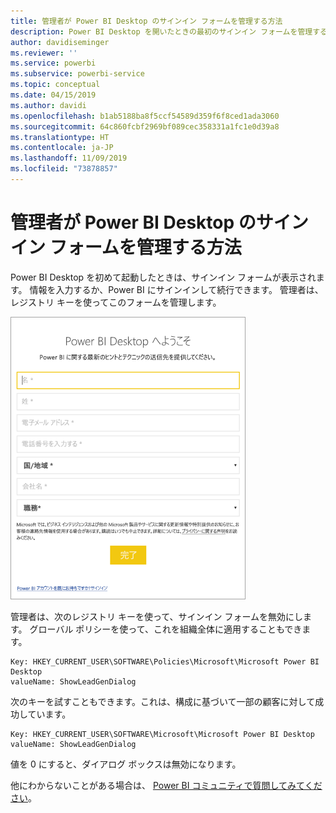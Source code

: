 ```yaml
---
title: 管理者が Power BI Desktop のサインイン フォームを管理する方法
description: Power BI Desktop を開いたときの最初のサインイン フォームを管理する方法について説明します。
author: davidiseminger
ms.reviewer: ''
ms.service: powerbi
ms.subservice: powerbi-service
ms.topic: conceptual
ms.date: 04/15/2019
ms.author: davidi
ms.openlocfilehash: b1ab5188ba8f5ccf54589d359f6f8ced1ada3060
ms.sourcegitcommit: 64c860fcbf2969bf089cec358331a1fc1e0d39a8
ms.translationtype: HT
ms.contentlocale: ja-JP
ms.lasthandoff: 11/09/2019
ms.locfileid: "73878857"
---
```

# <a name="how-administrators-can-manage-the-power-bi-desktop-sign-in-form"></a>管理者が Power BI Desktop のサインイン フォームを管理する方法
Power BI Desktop を初めて起動したときは、サインイン フォームが表示されます。 情報を入力するか、Power BI にサインインして続行できます。 管理者は、レジストリ キーを使ってこのフォームを管理します。 

![Power BI Desktop の初回サインイン フォーム](media/desktop-admin-sign-in-form/sign-in-form.png)

管理者は、次のレジストリ キーを使って、サインイン フォームを無効にします。 グローバル ポリシーを使って、これを組織全体に適用することもできます。

```
Key: HKEY_CURRENT_USER\SOFTWARE\Policies\Microsoft\Microsoft Power BI Desktop
valueName: ShowLeadGenDialog
```
次のキーを試すこともできます。これは、構成に基づいて一部の顧客に対して成功しています。

```
Key: HKEY_CURRENT_USER\SOFTWARE\Microsoft\Microsoft Power BI Desktop
valueName: ShowLeadGenDialog
```

値を 0 にすると、ダイアログ ボックスは無効になります。




他にわからないことがある場合は、 [Power BI コミュニティで質問してみてください](https://community.powerbi.com/)。

